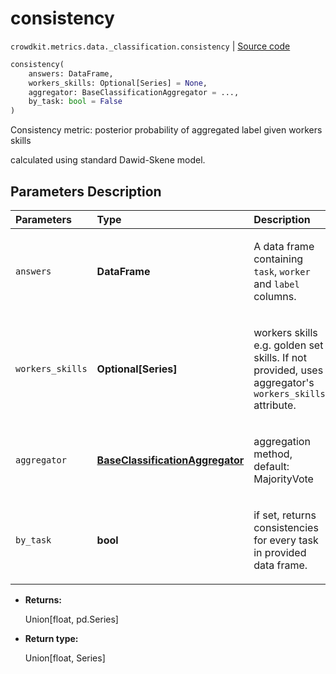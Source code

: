 # consistency
`crowdkit.metrics.data._classification.consistency` | [Source code](https://github.com/Toloka/crowd-kit/blob/v1.2.1/crowdkit/metrics/data/_classification.py#L42)

```python
consistency(
    answers: DataFrame,
    workers_skills: Optional[Series] = None,
    aggregator: BaseClassificationAggregator = ...,
    by_task: bool = False
)
```

Consistency metric: posterior probability of aggregated label given workers skills


calculated using standard Dawid-Skene model.

## Parameters Description

| Parameters | Type | Description |
| :----------| :----| :-----------|
`answers`|**DataFrame**|<p>A data frame containing `task`, `worker` and `label` columns.</p>
`workers_skills`|**Optional\[Series\]**|<p>workers skills e.g. golden set skills. If not provided, uses aggregator&#x27;s `workers_skills` attribute.</p>
`aggregator`|**[BaseClassificationAggregator](crowdkit.aggregation.base.BaseClassificationAggregator.md)**|<p>aggregation method, default: MajorityVote</p>
`by_task`|**bool**|<p>if set, returns consistencies for every task in provided data frame.</p>

* **Returns:**

  Union[float, pd.Series]

* **Return type:**

  Union\[float, Series\]
